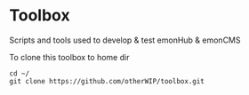 Toolbox
=======

Scripts and tools used to develop &amp; test emonHub & emonCMS


To clone this toolbox to home dir

    cd ~/
    git clone https://github.com/otherWIP/toolbox.git 
    

